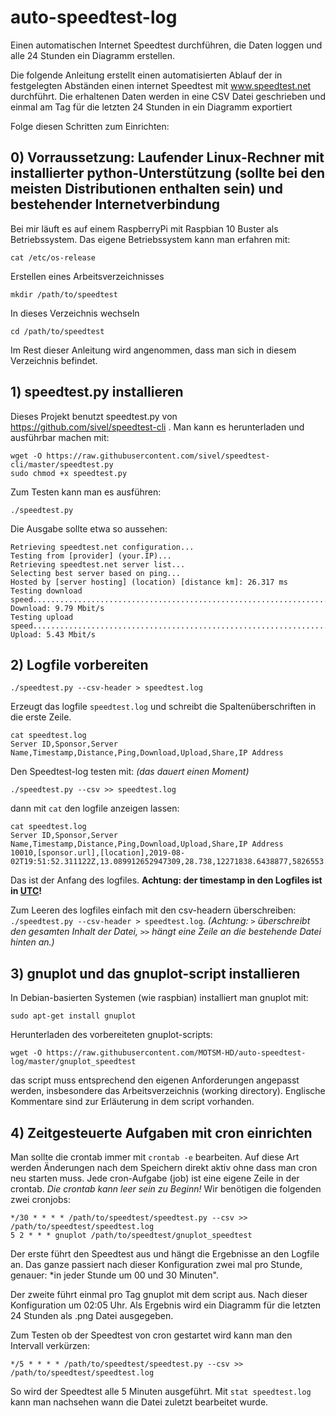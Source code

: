 # auto-speedtest-log
Einen automatischen Internet Speedtest durchführen, die Daten loggen und alle 24 Stunden ein Diagramm erstellen.

Die folgende Anleitung erstellt einen automatisierten Ablauf der in festgelegten Abständen einen internet Speedtest mit www.speedtest.net durchführt. Die erhaltenen Daten werden in eine CSV Datei geschrieben und einmal am Tag für die letzten 24 Stunden in ein Diagramm exportiert

Folge diesen Schritten zum Einrichten:

## 0) Vorraussetzung: Laufender Linux-Rechner mit installierter python-Unterstützung (sollte bei den meisten Distributionen enthalten sein) und bestehender Internetverbindung
Bei mir läuft es auf einem RaspberryPi mit Raspbian 10 Buster als Betriebssystem. Das eigene Betriebssystem kann man erfahren mit:
```
cat /etc/os-release
```
Erstellen eines Arbeitsverzeichnisses
```
mkdir /path/to/speedtest
```
In dieses Verzeichnis wechseln
```
cd /path/to/speedtest
```
Im Rest dieser Anleitung wird angenommen, dass man sich in diesem Verzeichnis befindet.  
## 1) speedtest.py installieren
Dieses Projekt benutzt speedtest.py von https://github.com/sivel/speedtest-cli . Man kann es herunterladen und ausführbar machen mit:
```
wget -O https://raw.githubusercontent.com/sivel/speedtest-cli/master/speedtest.py
sudo chmod +x speedtest.py
```
Zum Testen kann man es ausführen: 
```
./speedtest.py
```
Die Ausgabe sollte etwa so aussehen:
```
Retrieving speedtest.net configuration...
Testing from [provider] (your.IP)...
Retrieving speedtest.net server list...
Selecting best server based on ping...
Hosted by [server hosting] (location) [distance km]: 26.317 ms
Testing download speed................................................................................
Download: 9.79 Mbit/s
Testing upload speed................................................................................................
Upload: 5.43 Mbit/s
```
## 2) Logfile vorbereiten
```
./speedtest.py --csv-header > speedtest.log
```
Erzeugt das logfile `speedtest.log` und schreibt die Spaltenüberschriften in die erste Zeile.
```
cat speedtest.log
Server ID,Sponsor,Server Name,Timestamp,Distance,Ping,Download,Upload,Share,IP Address
```
Den Speedtest-log testen mit: _(das dauert einen Moment)_
```
./speedtest.py --csv >> speedtest.log
```
dann mit `cat` den logfile anzeigen lassen:
```
cat speedtest.log
Server ID,Sponsor,Server Name,Timestamp,Distance,Ping,Download,Upload,Share,IP Address
10010,[sponsor.url],[location],2019-08-02T19:51:52.311122Z,13.089912652947309,28.738,12271838.6438877,5826553.658862884,,IP.##.##.##
```
Das ist der Anfang des logfiles. __Achtung: der timestamp in den Logfiles ist in [UTC](https://de.wikipedia.org/wiki/Koordinierte_Weltzeit)!__

Zum Leeren des logfiles einfach mit den csv-headern überschreiben: `./speedtest.py --csv-header > speedtest.log`. _(Achtung: `>` überschreibt den gesamten Inhalt der Datei, `>>` hängt eine Zeile an die bestehende Datei hinten an.)_
## 3) gnuplot und das gnuplot-script installieren
In Debian-basierten Systemen (wie raspbian) installiert man gnuplot mit:
```
sudo apt-get install gnuplot
```
Herunterladen des vorbereiteten gnuplot-scripts: 
```
wget -O https://raw.githubusercontent.com/MOTSM-HD/auto-speedtest-log/master/gnuplot_speedtest
```
das script muss entsprechend den eigenen Anforderungen angepasst werden, insbesondere das Arbeitsverzeichnis (working directory). Englische Kommentare sind zur Erläuterung in dem script vorhanden. 

## 4) Zeitgesteuerte Aufgaben mit cron einrichten
Man sollte die crontab immer mit `crontab -e` bearbeiten. Auf diese Art werden Änderungen nach dem Speichern direkt aktiv ohne dass man cron neu starten muss. Jede cron-Aufgabe (job) ist eine eigene Zeile in der crontab. _Die crontab kann leer sein zu Beginn!_
Wir benötigen die folgenden zwei cronjobs:
```
*/30 * * * * /path/to/speedtest/speedtest.py --csv >> /path/to/speedtest/speedtest.log
5 2 * * * gnuplot /path/to/speedtest/gnuplot_speedtest
```
Der erste führt den Speedtest aus und hängt die Ergebnisse an den Logfile an. Das ganze passiert nach dieser Konfiguration zwei mal pro Stunde, genauer: *in jeder Stunde um 00 und 30 Minuten".

Der zweite führt einmal pro Tag gnuplot mit dem script aus. Nach dieser Konfiguration um 02:05 Uhr. Als Ergebnis wird ein Diagramm für die letzten 24 Stunden als .png Datei ausgegeben.

Zum Testen ob der Speedtest von cron gestartet wird kann man den Intervall verkürzen:
```
*/5 * * * * /path/to/speedtest/speedtest.py --csv >> /path/to/speedtest/speedtest.log
```
So wird der Speedtest alle 5 Minuten ausgeführt. Mit `stat speedtest.log` kann man nachsehen wann die Datei zuletzt bearbeitet wurde.
